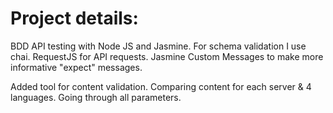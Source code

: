 # Project details:
BDD API testing with Node JS and Jasmine.
For schema validation I use chai. 
RequestJS for API requests.
Jasmine Custom Messages to make more informative "expect" messages.

Added tool for content validation. Comparing content for each server & 4 languages. Going through all parameters.
